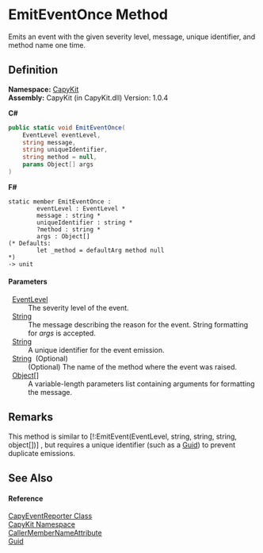 # EmitEventOnce Method


Emits an event with the given severity level, message, unique identifier, and method name one time.



## Definition
**Namespace:** <a href="N_CapyKit.md">CapyKit</a>  
**Assembly:** CapyKit (in CapyKit.dll) Version: 1.0.4

**C#**
``` C#
public static void EmitEventOnce(
	EventLevel eventLevel,
	string message,
	string uniqueIdentifier,
	string method = null,
	params Object[] args
)
```
**F#**
``` F#
static member EmitEventOnce : 
        eventLevel : EventLevel * 
        message : string * 
        uniqueIdentifier : string * 
        ?method : string * 
        args : Object[] 
(* Defaults:
        let _method = defaultArg method null
*)
-> unit 
```



#### Parameters
<dl><dt>  <a href="T_CapyKit_EventLevel.md">EventLevel</a></dt><dd>The severity level of the event.</dd><dt>  <a href="https://learn.microsoft.com/dotnet/api/system.string" target="_blank" rel="noopener noreferrer">String</a></dt><dd>The message describing the reason for the event. String formatting for <em>args</em> is accepted.</dd><dt>  <a href="https://learn.microsoft.com/dotnet/api/system.string" target="_blank" rel="noopener noreferrer">String</a></dt><dd>A unique identifier for the event emission.</dd><dt>  <a href="https://learn.microsoft.com/dotnet/api/system.string" target="_blank" rel="noopener noreferrer">String</a>  (Optional)</dt><dd>(Optional) The name of the method where the event was raised.</dd><dt>  <a href="https://learn.microsoft.com/dotnet/api/system.object" target="_blank" rel="noopener noreferrer">Object</a>[]</dt><dd>A variable-length parameters list containing arguments for formatting the message.</dd></dl>

## Remarks
This method is similar to [!:EmitEvent(EventLevel, string, string, string, object[])] , but requires a unique identifier (such as a <a href="https://learn.microsoft.com/dotnet/api/system.guid" target="_blank" rel="noopener noreferrer">Guid</a>) to prevent duplicate emissions.

## See Also


#### Reference
<a href="T_CapyKit_CapyEventReporter.md">CapyEventReporter Class</a>  
<a href="N_CapyKit.md">CapyKit Namespace</a>  
<a href="https://learn.microsoft.com/dotnet/api/system.runtime.compilerservices.callermembernameattribute" target="_blank" rel="noopener noreferrer">CallerMemberNameAttribute</a>  
<a href="https://learn.microsoft.com/dotnet/api/system.guid" target="_blank" rel="noopener noreferrer">Guid</a>  

